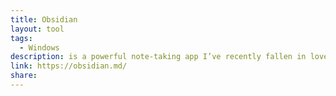 ```yaml
---
title: Obsidian
layout: tool
tags:
  - Windows
description: is a powerful note-taking app I’ve recently fallen in love with.
link: https://obsidian.md/
share:
---
```

